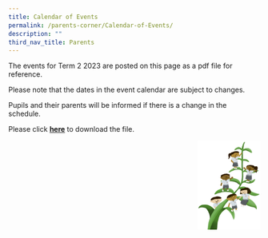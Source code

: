 ```yaml
---
title: Calendar of Events
permalink: /parents-corner/Calendar-of-Events/
description: ""
third_nav_title: Parents
---
```

The events for Term 2 2023 are posted on this page as a pdf file for reference.

Please note that the dates in the event calendar are subject to changes.

Pupils and their parents will be informed if there is a change in the schedule.

Please click&nbsp;**[here](/files%2FCalendar%20of%20Events/editMediaSettings/term%202%202023%20calendar%20of%20events.pdf)**&nbsp;to download the file.

<img src="/images/Small%20logo/gwps%20children%20(1).png" style="width:25%;float:right">